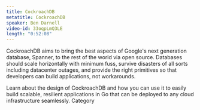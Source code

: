 ```yaml
---
title: CockroachDB
metatitle: CockroachDB
speaker: Ben Darnell
video-id: 33oqpLmQ3LE
length: "0:52:08"
---
```

CockroachDB aims to bring the best aspects of Google's next generation database, Spanner, to the rest of the world via open source. Databases should scale horizontally with minimum fuss, survive disasters of all sorts including datacenter outages, and provide the right primitives so that developers can build applications, not workarounds. 

Learn about the design of CockroachDB and how you can use it to easily build scalable, resilient applications in Go that can be deployed to any cloud infrastructure seamlessly.
Category